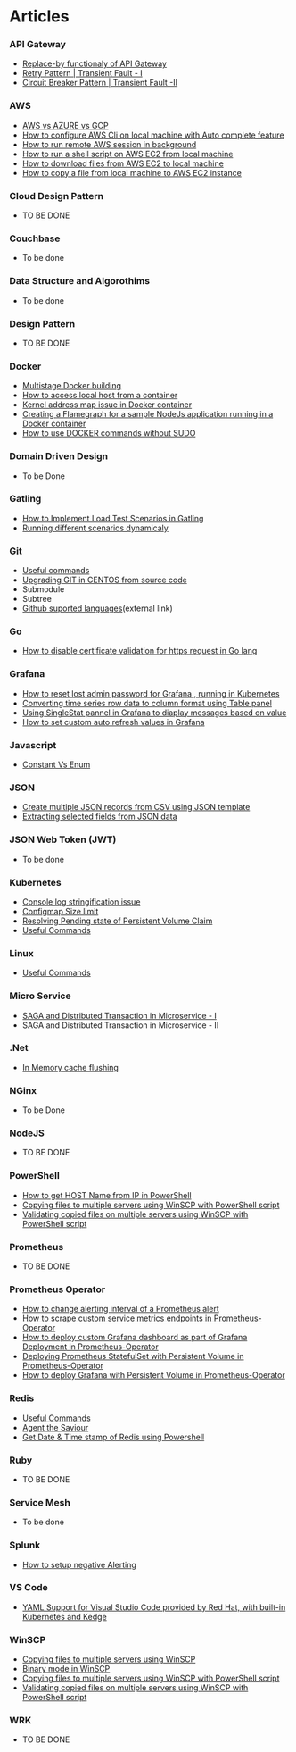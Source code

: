 # Articles

### API Gateway  
* [Replace-by functionaly of API Gateway](ApiGateway/Art-1/apigateway_replaceby_functionality.md)
* [Retry Pattern | Transient Fault - I](ApiGateway/Art-2/TransientFault-I.md)
* [Circuit Breaker Pattern | Transient Fault -II](ApiGateway/Art-3/TransientFault-II.md)

### AWS
* [AWS vs AZURE vs GCP](AWS/Art-1/aws_azure_gcp.md)
* [How to configure AWS Cli on local machine with Auto complete feature](AWS/Art-2/local_awscli_configure.md)
* [How to run remote AWS session in background](AWS/Art-3/remote_aws_session_background.md)
* [How to run a shell script on AWS EC2 from local machine](AWS/Art-4/run_shellscript_aws_ec2_local.md)
* [How to download files from AWS EC2 to local machine](AWS/Art-5/download_from_aws_ec2_local.md)
* [How to copy a file from local machine to AWS EC2 instance ](AWS/Art-6/copy_file_local_to_ec2.md)

### Cloud Design Pattern
* TO BE DONE

### Couchbase
* To be done

### Data Structure and Algorothims
* To be done

### Design Pattern
* TO BE DONE

### Docker
* [Multistage Docker building](Docker/Art-1/multi_stage_build.md)
* [How to access local host from a container](Docker/Art-2/access_localhost.md)
* [Kernel address map issue in Docker container](Docker/Art-3/kernel_addressmap_error.md)
* [Creating a Flamegraph for a sample NodeJs application running in a Docker container](Docker/Art-4/flamegraph_docker_nodeapp.md)
* [How to use DOCKER commands without SUDO](Docker/Art-5/use_docker_without_sudo.md)

### Domain Driven Design  
* To be Done

### Gatling
* [How to Implement Load Test Scenarios in Gatling](Gatling/Art-2/howto_loadtest.md)
* [Running different scenarios dynamicaly](Gatling/Art-1/dynamic_scenarios.md)

### Git
* [Useful commands](Git/Art-1/useful_commands.md)
* [Upgrading GIT in CENTOS from source code](Git/Art-2/upgrade_git_in_centos.md)
* Submodule
* Subtree
* [Github suported languages](https://github.com/github/linguist/blob/master/lib/linguist/languages.yml)(external link)

### Go
* [How to disable certificate validation for https request in Go lang](Go/Art-1/disable_https_cert_validation.md)

### Grafana
* [How to reset lost admin password for Grafana , running in Kubernetes](Grafana/Art-1/reset_admin_pwd.md)
* [Converting time series row data to column format using Table panel](Grafana/Art-2/timeseries_row_to_column.md)
* [Using SingleStat pannel in Grafana to diaplay messages based on value](Grafana/Art-3/singlestat_panel.md)
* [How to set custom auto refresh values in Grafana](Grafana/Art-4/auto_refresh_grafana.md)

### Javascript
* [Constant Vs Enum](JavaScript/Art-1/const_vs_enum.md)

### JSON
* [Create multiple JSON records from CSV using JSON template](JSON/Art-1/json_record_from_csv.md)
* [Extracting selected fields from JSON data](JSON/Art-2/extract_field_from_json.md)

### JSON Web Token (JWT)
* To be done

### Kubernetes
* [Console log stringification issue](Kubernetes/Art-1/console_log_strigification_issue.md)
* [Configmap Size limit](Kubernetes/Art-2/configmap_size_limit.md)
* [Resolving Pending state of Persistent Volume Claim](Kubernetes/Art-3/pending_state_pvc.md)
* [Useful Commands](Kubernetes/Art-4/useful_commands.md)


### Linux
* [Useful Commands](Linux/Art-1/useful_commands.md)

### Micro Service
* [SAGA and Distributed Transaction in Microservice - I](Microservice/Art-1/saga_pattern1.md)
* SAGA and Distributed Transaction in Microservice - II

### .Net
* [In Memory cache flushing](DotNet/Art-1/inmemory_cache_flushing.md)

### NGinx
* To be Done

### NodeJS
* TO BE DONE

### PowerShell
* [How to get HOST Name from IP in PowerShell](PowerShell/Art-1/hostname_from_ip.md)
* [Copying files to multiple servers using WinSCP with PowerShell script](PowerShell/Art-2/copyfile_to_multiple_server.md)
* [Validating copied files on multiple servers using WinSCP with PowerShell script](PowerShell/Art-3/validate_copiedfile_to_multiple_server.md)

### Prometheus 
* TO BE DONE

### Prometheus Operator
* [How to change alerting interval of a Prometheus alert](PrometheusOperator/Art-1/change_alert_interval.md)
* [How to scrape custom service metrics endpoints in Prometheus-Operator](PrometheusOperator/Art-2/scrape_custom_endpoint.md)
* [How to deploy custom Grafana dashboard as part of Grafana Deployment in Prometheus-Operator](PrometheusOperator/Art-3/deploy_custom_grafana_dashboard.md)
* [Deploying Prometheus StatefulSet with Persistent Volume in Prometheus-Operator](PrometheusOperator/Art-4/deploy_pss_with_pv.md)
* [How to deploy Grafana with Persistent Volume in Prometheus-Operator](PrometheusOperator/Art-5/deploy_grafana_with_pv.md)

### Redis
* [Useful Commands](Redis/Art-3/useful_commands.md)
* [Agent the Saviour](Redis/Art-1/Agent_the_Saviour.md)
* [Get Date & Time stamp of Redis using Powershell](Redis/Art-2/redis_datetime_powershell.md)


### Ruby
* TO BE DONE

### Service Mesh
* To be done

### Splunk
* [How to setup negative Alerting](Splunk/Art-1/negative_alerting.md)

### VS Code
* [YAML Support for Visual Studio Code provided by Red Hat, with built-in Kubernetes and Kedge](VSCode/Art-1/yaml_support.md)

### WinSCP
* [Copying files to multiple servers using WinSCP](WinSCP/Art-1/copy_file_multiple_server.md)
* [Binary mode in WinSCP](WinSCP/Art-2/binary_mode.md)
* [Copying files to multiple servers using WinSCP with PowerShell script](PowerShell/Art-2/copyfile_to_multiple_server.md)
* [Validating copied files on multiple servers using WinSCP with PowerShell script](PowerShell/Art-3/validate_copiedfile_to_multiple_server.md)

### WRK
* TO BE DONE

